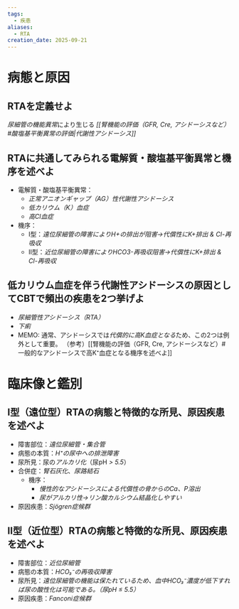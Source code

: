 ```yaml
---
tags:
  - 疾患
aliases:
  - RTA
creation_date: 2025-09-21
---
```

# 病態と原因
## RTAを定義せよ
*尿細管の機能異常*により生じる *[[腎機能の評価（GFR, Cre, アシドーシスなど）#酸塩基平衡異常の評価|代謝性アシドーシス]]*

## RTAに共通してみられる電解質・酸塩基平衡異常と機序を述べよ
- 電解質・酸塩基平衡異常：
	- *正常アニオンギャップ（AG）性代謝性アシドーシス*
	- *低カリウム（K）血症*
	- *高Cl血症*
- 機序：
	- I型：*遠位尿細管の障害によりH+の排出が阻害→代償性にK+排出 & Cl-再吸収*
	- II型：*近位尿細管の障害によりHCO3-再吸収阻害→代償性にK+排出 & Cl-再吸収*

## 低カリウム血症を伴う代謝性アシドーシスの原因としてCBTで頻出の疾患を2つ挙げよ
- *尿細管性アシドーシス（RTA）*
- *下痢*
- MEMO: 通常、アシドーシスでは*代償的に高K血症となる*ため、この2つは例外として重要。
  （参考）[[腎機能の評価（GFR, Cre, アシドーシスなど）#一般的なアシドーシスで高K⁺血症となる機序を述べよ]]

# 臨床像と鑑別
## I型（遠位型）RTAの病態と特徴的な所見、原因疾患を述べよ
- 障害部位：*遠位尿細管・集合管*
- 病態の本質：*H⁺の尿中への排泄障害*
- 尿所見：尿の*アルカリ化*（尿pH *> 5.5*）
- 合併症：*腎石灰化*、*尿路結石*
	- 機序：
		- *慢性的なアシドーシスによる代償性の骨からのCa、P溶出*
		- *尿がアルカリ性→リン酸カルシウム結晶化しやすい*
- 原因疾患：*Sjögren症候群*

## II型（近位型）RTAの病態と特徴的な所見、原因疾患を述べよ
- 障害部位：*近位尿細管*
- 病態の本質：*HCO₃⁻の再吸収障害*
- 尿所見：*遠位尿細管の機能は保たれているため、血中HCO₃⁻濃度が低下すれば尿の酸性化は可能である。（尿pH ≤ 5.5）*
- 原因疾患：*Fanconi症候群*